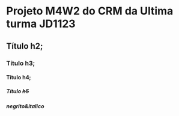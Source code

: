 # Projeto M4W2 do CRM da Ultima turma JD1123

## Título h2;

### Título h3;

#### Título h4;

##### Título ~~h5~~

***negrito&italico***